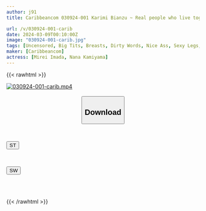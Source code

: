 ```yaml
---
author: j91
title: Caribbeancom 030924-001 Karimi Bianzu ~ Real people who live together are very popular ~ Mirei Imada Nana Kamiyama

url: /v/030924-001-carib
date: 2024-03-09T00:10:00Z
image: "030924-001-carib.jpg"
tags: [Uncensored, Big Tits, Breasts, Dirty Words, Nice Ass, Sexy Legs, Shaved, Slender, Slut, Squirting]
maker: [Caribbeancom]
actress: [Mirei Imada, Nana Kamiyama]
---
```



{{< rawhtml >}}

<div class="video" data-videoid="qW2aVoj1Okhz9Vm">
    <a href="javascript:;">
        <img src="/v/030924-001-carib/030924-001-carib.jpg" width="WIDTH" height="HEIGHT" alt="030924-001-carib.mp4" loading="lazy">
    </a>
</div>

<script type="text/javascript" src="https://j91.asia/asset/on-demand-st.js"></script>

<br>
  <link rel="stylesheet" href="https://j91.asia/asset/bs5.css">
  
  <center>
  <button class="btn btn-primary" type="button" data-bs-toggle="collapse" data-bs-target=".multi-collapse" aria-expanded="false" aria-controls="multiCollapseExample1 multiCollapseExample2"><h2>Download</h2></button></center>
</p>
<div class="row">
  <div class="col">
    <div class="collapse multi-collapse" id="multiCollapseExample1">
      <div class="card card-body">
	      	      <br>
<div class="buttons">  
<p><a href="https://streamtape.to/v/qW2aVoj1Okhz9Vm" target="_blank"><button class="btn-hover color-3"><i class="fa fa-download"></i> ST</button></a></p></div>
    </div>
  </div>
</div>
  <div class="col">
    <div class="collapse multi-collapse" id="multiCollapseExample2">
      <div class="card card-body">
	      <br>
<div class="buttons">
<p><a href="https://cdnwish.com/eqwjl6un37vy" target="_blank"><button class="btn-hover color-2"><i class="fa fa-download"></i> SW</button></a></p></div>
<br><br>
      </div>
    </div>
  </div>
</div>

{{< /rawhtml >}}